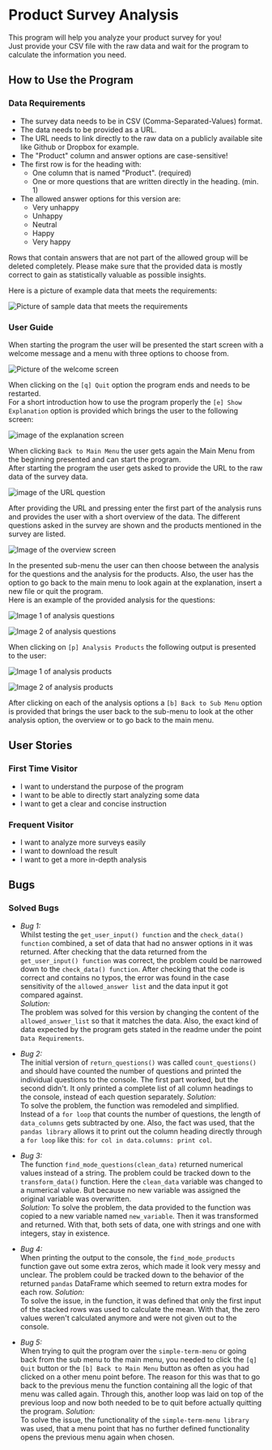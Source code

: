 # Product Survey Analysis
This program will help you analyze your product survey for you!  
Just provide your CSV file with the raw data and wait for the program to
calculate the information you need. 

## How to Use the Program
### Data Requirements
- The survey data needs to be in CSV (Comma-Separated-Values) format.
- The data needs to be provided as a URL.
- The URL needs to link directly to the raw data on a publicly available site like Github or Dropbox for example.
- The "Product" column and answer options are case-sensitive!
- The first row is for the heading with:
    - One column that is named "Product". (required)
    - One or more questions that are written directly in the heading. (min. 1)
- The allowed answer options for this version are:
    - Very unhappy
    - Unhappy
    - Neutral
    - Happy
    - Very happy

Rows that contain answers that are not part of the allowed group will be deleted completely. Please make sure that the provided data is mostly correct to gain as statistically valuable as possible insights. 

Here is a picture of example data that meets the requirements:  

![Picture of sample data that meets the requirements](documentation/example-data.webp)

### User Guide
When starting the program the user will be presented the start screen with a welcome message and a menu with three options to choose from. 

![Picture of the welcome screen](documentation/welcome-screen.webp)

When clicking on the `[q] Quit` option the program ends and needs to be restarted.  
For a short introduction how to use the program properly the `[e] Show Explanation` option is provided which brings the user to the following screen:   

![image of the explanation screen](documentation/explanation.webp)  

When clicking `Back to Main Menu` the user gets again the Main Menu from the beginning presented and can start the program.  
After starting the program the user gets asked to provide the URL to the raw data of the survey data.

![image of the URL question](documentation/url-input2.webp)

After providing the URL and pressing enter the first part of the analysis runs and provides the user with a short overview of the data. The different questions asked in the survey are shown and the products mentioned in the survey are listed.

![Image of the overview screen](documentation/overview-analysis.webp)

In the presented sub-menu the user can then choose between the analysis for the questions and the analysis for the products. Also, the user has the option to go back to the main menu to look again at the explanation, insert a new file or quit the program.  
Here is an example of the provided analysis for the questions:

![Image 1 of analysis questions](documentation/analysis-questions1.webp)

![Image 2 of analysis questions](documentation/analysis-questions2.webp)

When clicking on `[p] Analysis Products` the following output is presented to the user:

![Image 1 of analysis products](documentation/analysis-products1.webp)

![Image 2 of analysis products](documentation/analysis-products2.webp)

After clicking on each of the analysis options a `[b] Back to Sub Menu` option is provided that brings the user back to the sub-menu to look at the other analysis option, the overview or to go back to the main menu.

## User Stories
### First Time Visitor
- I want to understand the purpose of the program
- I want to be able to directly start analyzing some data
- I want to get a clear and concise instruction

### Frequent Visitor 
- I want to analyze more surveys easily
- I want to download the result
- I want to get a more in-depth analysis

## Bugs
### Solved Bugs
- *Bug 1:*  
Whilst testing the `get_user_input() function` and the `check_data() function` combined, a set of data that had no answer options in it was returned. After checking that the data returned from the `get_user_input() function` was correct, the problem could be narrowed down to the `check_data() function`. After checking that the code is correct and contains no typos, the error was found in the case sensitivity of the `allowed_answer list` and the data input it got compared against.  
*Solution:*   
The problem was solved for this version by changing the content of the `allowed_answer_list` so that it matches the data. Also, the exact kind of data expected by the program gets stated in the readme under the point `Data Requirements`.

- *Bug 2:*  
The initial version of `return_questions()` was called `count_questions()` and should have counted the number of questions and printed the individual questions to the console. The first part worked, but the second didn't. It only printed a complete list of all column headings to the console, instead of each question separately.
*Solution:*  
To solve the problem, the function was remodeled and simplified. Instead of a `for loop` that counts the number of questions, the length of `data_columns` gets subtracted by one. Also, the fact was used, that the `pandas library` allows it to print out the column heading directly through a `for loop` like this: `for col in data.columns: print col`. 

- *Bug 3:*  
The function `find_mode_questions(clean_data)` returned numerical values instead of a string. The problem could be tracked down to the `transform_data()` function. Here the `clean_data` variable was changed to a numerical value. But because no new variable was assigned the original variable was overwritten.  
*Solution:*
To solve the problem, the data provided to the function was copied to a new variable named `new_variable`. Then it was transformed and returned. With that, both sets of data, one with strings and one with integers, stay in existence.

- *Bug 4:*  
When printing the output to the console, the `find_mode_products` function gave out some extra zeros, which made it look very messy and unclear. The problem could be tracked down to the behavior of the returned `pandas` DataFrame which seemed to return extra modes for each row.
*Solution:*  
To solve the issue, in the function, it was defined that only the first input of the stacked rows was used to calculate the mean. With that, the zero values weren't calculated anymore and were not given out to the console.

- *Bug 5:*  
When trying to quit the program over the `simple-term-menu` or going back from the sub menu to the main menu, you needed to click the `[q] Quit` button or the `[b] Back to Main Menu` button as often as you had clicked on a other menu point before.
The reason for this was that to go back to the previous menu the function containing all the logic of that menu was called again. Through this, another loop was laid on top of the previous loop and now both needed to be to quit before actually quitting the program.
*Solution:*  
To solve the issue, the functionality of the `simple-term-menu library` was used, that a menu point that has no further defined functionality opens the previous menu again when chosen. 
